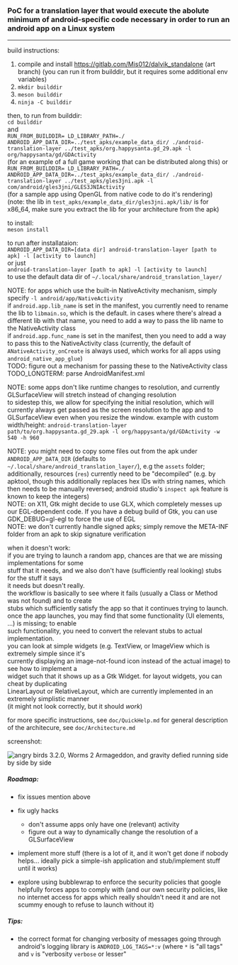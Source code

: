 ### PoC for a translation layer that would execute the abolute minimum of android-specific code necessary in order to run an android app on a Linux system

---

build instructions:  
1. compile and install https://gitlab.com/Mis012/dalvik_standalone (art branch) (you can run it from builddir, but it requires some additional env variables)
2. `mkdir builddir`
3. `meson builddir`
4. `ninja -C builddir`

then, to run from builddir:  
`cd builddir`  
and  
`RUN_FROM_BUILDDIR= LD_LIBRARY_PATH=./ ANDROID_APP_DATA_DIR=../test_apks/example_data_dir/ ./android-translation-layer ../test_apks/org.happysanta.gd_29.apk -l org/happysanta/gd/GDActivity`  
(for an example of a full game working that can be distributed along this)
or  
`RUN_FROM_BUILDDIR= LD_LIBRARY_PATH=./ ANDROID_APP_DATA_DIR=../test_apks/example_data_dir/ ./android-translation-layer ../test_apks/gles3jni.apk -l com/android/gles3jni/GLES3JNIActivity`  
(for a sample app using OpenGL from native code to do it's rendering) (note: the lib in `test_apks/example_data_dir/gles3jni.apk/lib/` is for x86_64, make sure you extract the lib for your architecture from the apk)  

to install:  
`meson install`  

to run after installataion:  
`ANDROID_APP_DATA_DIR=[data dir] android-translation-layer [path to apk] -l [activity to launch]`  
or just  
`android-translation-layer [path to apk] -l [activity to launch]`  
to use the default data dir of `~/.local/share/android_translation_layer/`

NOTE: for apps which use the built-in NativeActivity mechanism, simply specify `-l android/app/NativeActivity`  
if `android.app.lib_name` is set in the manifest, you currently need to rename the lib to `libmain.so`, which is the default. 
in cases where there's alread a different lib with that name, you need to add a way to pass the lib name to the NativeActivity class  
if `android.app.func_name` is set in the manifest, then you need to add a way to pass this to the NativeActivity class 
(currently, the default of `ANativeActivity_onCreate` is always used, which works for all apps using `android_native_app_glue`)  
TODO: figure out a mechanism for passing these to the NativeActivity class
TODO_LONGTERM: parse AndroidManifest.xml

NOTE: some apps don't like runtime changes to resolution, and currently GLSurfaceView will stretch instead of changing resolution  
to sidestep this, we allow for specifying the initial resolution, which will currently always get passed as the screen resolution to the app and to GLSurfaceView even when you resize the window.
example with custom width/height: `android-translation-layer path/to/org.happysanta.gd_29.apk -l org/happysanta/gd/GDActivity -w 540 -h 960`

NOTE: you might need to copy some files out from the apk under `ANDROID_APP_DATA_DIR` 
(defaults to `~/.local/share/android_translation_layer/`), e.g the `assets` folder;  
additionally, resources (`res`) currently need to be "decompiled" (e.g. by apktool, though this 
additionally replaces hex IDs with string names, which then needs to be manually reversed;
android studio's `inspect apk` feature is known to keep the integers)  
NOTE: on X11, Gtk might decide to use GLX, which completely messes up our EGL-dependent code.
If you have a debug build of Gtk, you can use GDK_DEBUG=gl-egl to force the use of EGL  
NOTE: we don't currently handle signed apks; simply remove the META-INF folder from an apk to skip signature verification

when it doesn't work:  
if you are trying to launch a random app, chances are that we are missing implementations for some  
stuff that it needs, and we also don't have (sufficiently real looking) stubs for the stuff it says  
it needs but doesn't really.  
the workflow is basically to see where it fails (usually a Class or Method was not found) and to create  
stubs which sufficiently satisfy the app so that it continues trying to launch.  
once the app launches, you may find that some functionality (UI elements, ...) is missing; to enable  
such functionality, you need to convert the relevant stubs to actual implementation.  
you can look at simple widgets (e.g. TextView, or ImageView which is extremely simple since it's  
currently displaying an image-not-found icon instead of the actual image) to see how to implement a  
widget such that it shows up as a Gtk Widget. for layout widgets, you can cheat by duplicating  
LinearLayout or RelativeLayout, which are currently implemented in an extremely simplistic manner  
(it might not look correctly, but it should *work*)

for more specific instructions, see `doc/QuickHelp.md`
for general description of the architecure, see `doc/Architecture.md`

screenshot:

![angry birds 3.2.0, Worms 2 Armageddon, and gravity defied running side by side by side](https://gitlab.com/Mis012/android_translation_layer_PoC/-/raw/master/screenshot_2.png)

##### Roadmap:

- fix issues mention above

- fix ugly hacks
	- don't assume apps only have one (relevant) activity
	- figure out a way to dynamically change the resolution of a GLSurfaceView

- implement more stuff (there is a lot of it, and it won't get done if nobody helps... ideally pick a simple-ish application and stub/implement stuff until it works)

- explore using bubblewrap to enforce the security policies that google helpfully forces apps to comply with (and our own security policies, like no internet access for apps which really shouldn't need it and are not scummy enough to refuse to launch without it)

##### Tips:

- the correct format for changing verbosity of messages going through android's logging library is `ANDROID_LOG_TAGS=*:v` (where `*` is "all tags" and `v` is "verbosity `verbose` or lesser"
